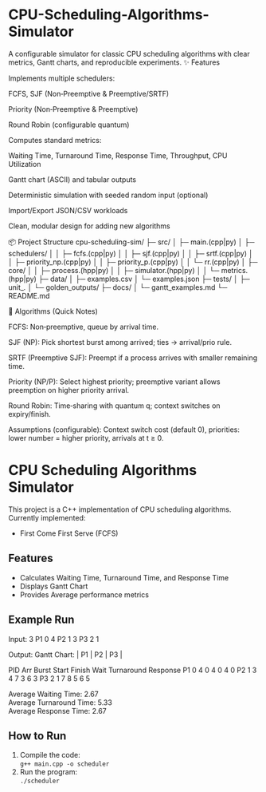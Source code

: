 # CPU-Scheduling-Algorithms-Simulator
A configurable simulator for classic CPU scheduling algorithms with clear metrics, Gantt charts, and reproducible experiments.
✨ Features

Implements multiple schedulers:

FCFS, SJF (Non‑Preemptive & Preemptive/SRTF)

Priority (Non‑Preemptive & Preemptive)

Round Robin (configurable quantum)

Computes standard metrics:

Waiting Time, Turnaround Time, Response Time, Throughput, CPU Utilization

Gantt chart (ASCII) and tabular outputs

Deterministic simulation with seeded random input (optional)

Import/Export JSON/CSV workloads

Clean, modular design for adding new algorithms

📦 Project Structure
cpu-scheduling-sim/
├─ src/
│  ├─ main.(cpp|py)
│  ├─ schedulers/
│  │  ├─ fcfs.(cpp|py)
│  │  ├─ sjf.(cpp|py)
│  │  ├─ srtf.(cpp|py)
│  │  ├─ priority_np.(cpp|py)
│  │  ├─ priority_p.(cpp|py)
│  │  └─ rr.(cpp|py)
│  ├─ core/
│  │  ├─ process.(hpp|py)
│  │  ├─ simulator.(hpp|py)
│  │  └─ metrics.(hpp|py)
├─ data/
│  ├─ examples.csv
│  └─ examples.json
├─ tests/
│  ├─ unit_*.*
│  └─ golden_outputs/
├─ docs/
│  └─ gantt_examples.md
└─ README.md

🧠 Algorithms (Quick Notes)

FCFS: Non‑preemptive, queue by arrival time.

SJF (NP): Pick shortest burst among arrived; ties → arrival/prio rule.

SRTF (Preemptive SJF): Preempt if a process arrives with smaller remaining time.

Priority (NP/P): Select highest priority; preemptive variant allows preemption on higher priority arrival.

Round Robin: Time‑sharing with quantum q; context switches on expiry/finish.

Assumptions (configurable): Context switch cost (default 0), priorities: lower number = higher priority, arrivals at t ≥ 0.

# CPU Scheduling Algorithms Simulator

This project is a C++ implementation of CPU scheduling algorithms.  
Currently implemented:  
- First Come First Serve (FCFS)

## Features
- Calculates Waiting Time, Turnaround Time, and Response Time
- Displays Gantt Chart
- Provides Average performance metrics

## Example Run
Input:
3
P1 0 4
P2 1 3
P3 2 1

Output:
Gantt Chart:
| P1 | P2 | P3 |

PID   Arr  Burst  Start  Finish  Wait  Turnaround  Response
P1    0    4      0      4       0     4          0
P2    1    3      4      7       3     6          3
P3    2    1      7      8       5     6          5

Average Waiting Time: 2.67  
Average Turnaround Time: 5.33  
Average Response Time: 2.67  

## How to Run
1. Compile the code:  
   `g++ main.cpp -o scheduler`
2. Run the program:  
   `./scheduler`

